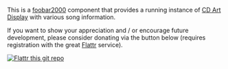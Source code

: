 This is a [foobar2000](http://www.foobar2000.org/) component that provides a running instance of [CD Art Display](http://cdartdisplay.byethost8.com/) with various song information.

If you want to show your appreciation and / or encourage future development, please consider donating via the button below (requires registration with the great [Flattr](https://flattr.com/) service).

[![Flattr this git repo](http://api.flattr.com/button/flattr-badge-large.png)](https://flattr.com/submit/auto?user_id=sschuberth&url=https://github.com/sschuberth/foo-cdartdisplay/&title=foo-cdartdisplay&language=english&tags=github&category=software)
